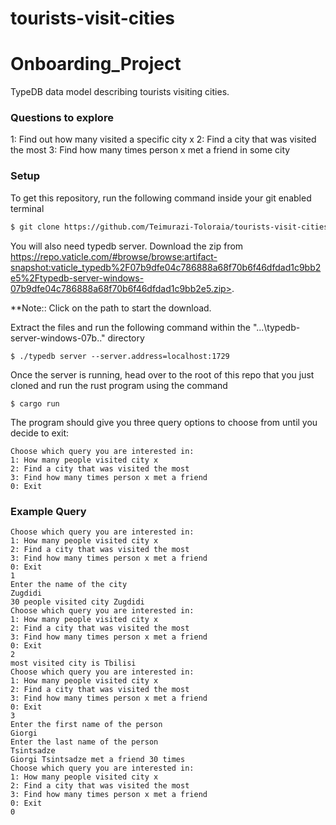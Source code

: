 # tourists-visit-cities
# Onboarding_Project
TypeDB data model describing tourists visiting cities.


### Questions to explore
1: Find out how many visited a specific city x
2: Find a city that was visited the most
3: Find how many times person x met a friend in some city

### Setup
To get this repository, run the following command inside your git enabled terminal
```bash
$ git clone https://github.com/Teimurazi-Toloraia/tourists-visit-cities.git
```

You will also need typedb server. Download the zip from  https://repo.vaticle.com/#browse/browse:artifact-snapshot:vaticle_typedb%2F07b9dfe04c786888a68f70b6f46dfdad1c9bb2e5%2Ftypedb-server-windows-07b9dfe04c786888a68f70b6f46dfdad1c9bb2e5.zip>.

**Note:: Click on the path to start the download.

Extract the files and run the following command within the "...\typedb-server-windows-07b.." directory
```
$ ./typedb server --server.address=localhost:1729
```

Once the server is running, head over to the root of this repo that you just cloned and run the rust program using the command
```
$ cargo run
```
The program should give you three query options to choose from until you decide to exit:

```
Choose which query you are interested in:
1: How many people visited city x
2: Find a city that was visited the most
3: Find how many times person x met a friend
0: Exit
```

### Example Query

```
Choose which query you are interested in:
1: How many people visited city x
2: Find a city that was visited the most
3: Find how many times person x met a friend
0: Exit
1
Enter the name of the city
Zugdidi
30 people visited city Zugdidi
Choose which query you are interested in:
1: How many people visited city x
2: Find a city that was visited the most
3: Find how many times person x met a friend
0: Exit
2
most visited city is Tbilisi
Choose which query you are interested in:
1: How many people visited city x
2: Find a city that was visited the most
3: Find how many times person x met a friend
0: Exit
3
Enter the first name of the person
Giorgi           
Enter the last name of the person
Tsintsadze
Giorgi Tsintsadze met a friend 30 times
Choose which query you are interested in:
1: How many people visited city x
2: Find a city that was visited the most
3: Find how many times person x met a friend
0: Exit
0
```